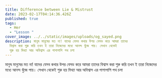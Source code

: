 ```yaml
---
title: Difference between Lie & Mistrust
date: 2023-02-17T04:14:36.426Z
published: true
tags:
  - Her
  - "Lesson "
cover_image: ../../static/images/uploads/og_sayed.png
description: মানুষ মানুষের মত না! যাদের যেসব কথার উপর বেসড করে আমরা তাদের
  বিশ্বাস করা শুরু করি তখন ই তারা নিজেদের মধ্যে আনন্দ খুঁজে পায়। সেখান থেকেই
  শুরু হয় মিথ্যা আর অবিশ্বাস এর পাশাপাশি পথ চলা
---
```

মানুষ মানুষের মত না! যাদের যেসব কথার উপর বেসড করে আমরা তাদের বিশ্বাস করা শুরু করি তখন ই তারা নিজেদের মধ্যে আনন্দ খুঁজে পায়। সেখান থেকেই শুরু হয় মিথ্যা আর অবিশ্বাস এর পাশাপাশি পথ চলা